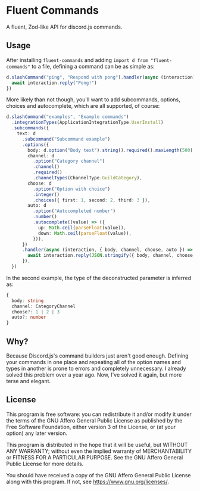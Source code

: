 # Fluent Commands

A fluent, Zod-like API for discord.js commands.

## Usage

After installing `fluent-commands` and adding `import d from "fluent-commands"`
to a file, defining a command can be as simple as:

```ts
d.slashCommand("ping", "Respond with pong").handler(async (interaction) => {
  await interaction.reply("Pong!")
})
```

More likely than not though, you'll want to add subcommands, options, choices
and autocomplete, which are all supported, of course:

```ts
d.slashCommand("examples", "Example commands")
  .integrationTypes(ApplicationIntegrationType.UserInstall)
  .subcommands({
    text: d
      .subcommand("Subcommand example")
      .options({
        body: d.option("Body text").string().required().maxLength(500),
        channel: d
          .option("Category channel")
          .channel()
          .required()
          .channelTypes(ChannelType.GuildCategory),
        choose: d
          .option("Option with choice")
          .integer()
          .choices({ first: 1, second: 2, third: 3 }),
        auto: d
          .option("Autocompleted number")
          .number()
          .autocomplete((value) => ({
            up: Math.ceil(parseFloat(value)),
            down: Math.ceil(parseFloat(value)),
          })),
      })
      .handler(async (interaction, { body, channel, choose, auto }) => {
        await interaction.reply(JSON.stringify({ body, channel, choose, auto }))
      }),
  })
```

In the second example, the type of the deconstructed parameter is inferred as:

```ts
{
  body: string
  channel: CategoryChannel
  choose?: 1 | 2 | 3
  auto?: number
}
```

## Why?

Because Discord.js's command builders just aren't good enough. Defining your
commands in one place and repeating all of the option names and types in another
is prone to errors and completely unnecessary. I already solved this problem
over a year ago. Now, I've solved it again, but more terse and elegant.

## License

This program is free software: you can redistribute it and/or modify it under
the terms of the GNU Affero General Public License as published by the Free
Software Foundation, either version 3 of the License, or (at your option) any
later version.

This program is distributed in the hope that it will be useful, but WITHOUT ANY
WARRANTY; without even the implied warranty of MERCHANTABILITY or FITNESS FOR A
PARTICULAR PURPOSE. See the GNU Affero General Public License for more details.

You should have received a copy of the GNU Affero General Public License along
with this program. If not, see <https://www.gnu.org/licenses/>.

